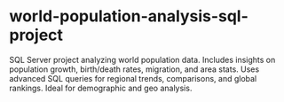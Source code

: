 # world-population-analysis-sql-project
SQL Server project analyzing world population data. Includes insights on population growth, birth/death rates, migration, and area stats. Uses advanced SQL queries for regional trends, comparisons, and global rankings. Ideal for demographic and geo analysis.
